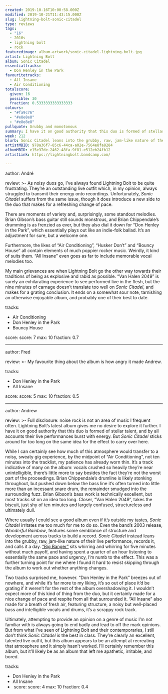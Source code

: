 ```yaml
---
created: 2019-10-16T10:00:58.000Z
modified: 2019-10-21T11:43:15.000Z
slug: lightning-bolt-sonic-citadel
type: reviews
tags:
  - "16"
  - 2010s
  - lightning bolt
  - rock
featuredimage: album-artwork/sonic-citadel-lightning-bolt.jpg
artist: Lightning Bolt
album: Sonic Citadel
essentialtracks:
  - Don Henley in the Park
favouritetracks:
  - All Insane
  - Air Conditioning
totalscore:
  given: 16
  possible: 30
  fraction: 0.5333333333333333
colours:
  - "#fa9c76"
  - "#e8e8e8"
  - "#e8e8e8"
pullquote: Grubby and monotonous
summary: I have it on good authority that this duo is formed of stellar talent, and by all accounts their live performances burst with energy. But Sonic Citadel sticks around for too long on the same idea for the effect to carry over here.
week: 212
blurb: Sonic Citadel leans into the grubby, raw, jam-like nature of the duo's live performances, records it, and calls it a day. It's like a whirring motorcycle.
artistMBID: 978a36f7-85c6-44ca-a02e-7564e8fa8284
albumMBID: e15e37de-2462-48fa-9f81-e512eb24fb12
artistLink: https://lightningbolt.bandcamp.com/

---
```

author: André

review: >-
  As noisy duos go, I’ve always found Lightning Bolt to be quite frustrating. They’re an outstanding live outfit which, in my opinion, always struggled to transmit their energy onto recordings. Unfortunately, *Sonic Citadel* suffers from the same issue, though it does introduce a new side to the duo that makes for a refreshing change of pace. 
  
  There are moments of variety and, surprisingly, some standout melodies. Brian Gibson’s bass guitar still sounds monstrous, and Brian Chippendale’s drumming is as frenzied as ever, but they also dial it down for “Don Henley in the Park”, which essentially plays out like an indie-folk ballad. It’s an adjustment for sure, but a welcome one.

  Furthermore, the likes of “Air Conditioning”, “Husker Don’t” and “Bouncy House” all contain elements of much poppier rocker music. Weirdly, it kind of suits them. “All Insane” even goes as far to include memorable vocal melodies too. 
  
  My main grievances are when Lightning Bolt go the other way towards their traditions of being as explosive and rabid as possible. “Van Halen 2049” is surely an exhilarating experience to see performed live in the flesh, but the nine minutes of carnage doesn’t translate too well on *Sonic Citadel*, and makes for a grating conclusion. It ends on a somewhat sour note, tarnishing an otherwise enjoyable album, and probably one of their best to date.

tracks:
  - Air Conditioning
  - ­­Don Henley in the Park
  - ­­Bouncy House

score:
  score: 7
  max: 10
  fraction: 0.7

---
author: Fred

review: >-
  My favourite thing about the album is how angry it made Andrew.

tracks:
  - Don Henley in the Park
  - ­­All Insane

score:
  score: 5
  max: 10
  fraction: 0.5

---
author: Andrew

review: >-
  Full disclosure: noise rock is not an area of music I frequent often. Lightning Bolt’s latest album gives me no desire to explore it further. I have it on good authority that this duo is formed of stellar talent, and by all accounts their live performances burst with energy. But *Sonic Citadel* sticks around for too long on the same idea for the effect to carry over here.

  While I can certainly see how much of this atmosphere would transfer to a noisy, sweaty gig experience, by the midpoint of “Air Conditioning”, not ten minutes into the tracklist, my patience has already worn thin. It’s a track indicative of many on the album: vocals crushed so heavily they’re near unintelligible, there’s little more to say besides the fact they’re not the worst part of the proceedings. Brian Chippendale’s drumline is likely stonking throughout, but pushed down below the bass line it’s often turned into little more than an incessant snare drum, the remainder smudged into the surrounding fuzz. Brian Gibson’s bass work is technically excellent, but most tracks sit on an idea too long. Closer, “Van Halen 2049”, takes the biscuit, just shy of ten minutes and largely confused, structureless and ultimately dull.

  Where usually I could see a good album even if it’s outside my tastes, *Sonic Citadel* irritates me too much for me to do so. Even the band’s 2003 release, *Wonderful Rainbow*, features some semblance of structure and development across tracks to build a record. *Sonic Citadel* instead leans into the grubby, raw, jam-like nature of their live performance, records it, and calls it a day. [“Big Banger”](http://audioxide.com/extra/lightning-bolt.html) sits whirring and whirring for five minutes without much payoff, and having spent a quarter of an hour listening to essentially the same pace and urgency, I’m numb to the effect. This was a further turning point for me where I found it hard to resist skipping through the album to work out whether anything changes.

  Two tracks surprised me, however. “Don Henley in the Park” breezes out of nowhere, and while it’s far more to my liking, it’s so out of place it’d be grating if it weren’t for the rest of the album overshadowing it. I wouldn’t expect more of this kind of thing from the duo, but it certainly made for a nice change of pace and respite from all that surrounded it. “All Insane” also made for a breath of fresh air, featuring structure, a noisy but well-placed bass and intelligible vocals and drums, it’s a scrappy rock track.

  Ultimately, attempting to provide an opinion on a genre of music I’m not familiar with is always going to end badly and lead to off the mark opinions. But from what I’ve seen of Lightning Bolt and their contemporaries, I still don’t think *Sonic Citadel* is the best in class. They’re clearly an excellent, talented live outfit, but this album appears to be an attempt at recreating that atmosphere and it simply hasn’t worked. I’ll certainly remember this album, but it’ll likely be as an album that left me apathetic, irritable, and bored.

tracks:
  - Don Henley in the Park
  - ­­All Insane
  - ­
score:
  score: 4
  max: 10
  fraction: 0.4
